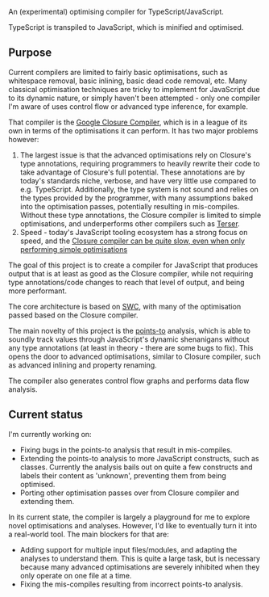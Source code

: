 An (experimental) optimising compiler for TypeScript/JavaScript.

TypeScript is transpiled to JavaScript, which is minified and optimised.

## Purpose

Current compilers are limited to fairly basic optimisations, such as whitespace removal, basic inlining, basic dead code removal, etc. Many classical optimisation techniques are tricky to implement for JavaScript due to its dynamic nature, or simply haven't been attempted - only one compiler I'm aware of uses control flow or advanced type inference, for example.

That compiler is the [Google Closure Compiler](https://github.com/google/closure-compiler), which is in a league of its own in terms of the optimisations it can perform. It has two major problems however:

1. The largest issue is that the advanced optimisations rely on Closure's type annotations, requiring programmers to heavily rewrite their code to take advantage of Closure's full potential. These annotations are by today's standards niche, verbose, and have very little use compared to e.g. TypeScript. Additionally, the type system is not sound and relies on the types provided by the programmer, with many assumptions baked into the optimisation passes, potentially resulting in mis-compiles. Without these type annotations, the Closure compiler is limited to simple optimisations, and underperforms other compilers such as [Terser](https://github.com/terser/terser).
2. Speed - today's JavaScript tooling ecosystem has a strong focus on speed, and the [Closure compiler can be quite slow, even when only performing simple optimisations](https://github.com/privatenumber/minification-benchmarks/)

The goal of this project is to create a compiler for JavaScript that produces output that is at least as good as the Closure compiler, while not requiring type annotations/code changes to reach that level of output, and being more performant.

The core architecture is based on [SWC](https://github.com/swc-project/swc/), with many of the optimisation passed based on the Closure compiler.

The main novelty of this project is the [points-to](https://en.wikipedia.org/wiki/Pointer_analysis) analysis, which is able to soundly track values through JavaScript's dynamic shenanigans without any type annotations (at least in theory - there are some bugs to fix). This opens the door to advanced optimisations, similar to Closure compiler, such as advanced inlining and property renaming.

The compiler also generates control flow graphs and performs data flow analysis. 

## Current status
I'm currently working on:
- Fixing bugs in the points-to analysis that result in mis-compiles.
- Extending the points-to analysis to more JavaScript constructs, such as classes. Currently the analysis bails out on quite a few constructs and labels their content as 'unknown', preventing them from being optimised.
- Porting other optimisation passes over from Closure compiler and extending them.

In its current state, the compiler is largely a playground for me to explore novel optimisations and analyses. However, I'd like to eventually turn it into a real-world tool. The main blockers for that are:
- Adding support for multiple input files/modules, and adapting the analyses to understand them. This is quite a large task, but is necessary because many advanced optimisations are severely inhibited when they only operate on one file at a time.
- Fixing the mis-compiles resulting from incorrect points-to analysis.
